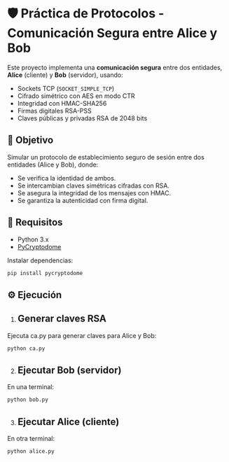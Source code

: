 # 🛡️ Práctica de Protocolos - Comunicación Segura entre Alice y Bob

Este proyecto implementa una **comunicación segura** entre dos entidades, **Alice** (cliente) y **Bob** (servidor), usando:
- Sockets TCP (`SOCKET_SIMPLE_TCP`)
- Cifrado simétrico con AES en modo CTR
- Integridad con HMAC-SHA256
- Firmas digitales RSA-PSS
- Claves públicas y privadas RSA de 2048 bits

## 🧠 Objetivo

Simular un protocolo de establecimiento seguro de sesión entre dos entidades (Alice y Bob), donde:
- Se verifica la identidad de ambos.
- Se intercambian claves simétricas cifradas con RSA.
- Se asegura la integridad de los mensajes con HMAC.
- Se garantiza la autenticidad con firma digital.


## 🧰 Requisitos

- Python 3.x
- [PyCryptodome](https://pypi.org/project/pycryptodome/)

Instalar dependencias:

```bash
pip install pycryptodome
```

## ⚙️ Ejecución

1. ## Generar claves RSA
Ejecuta ca.py para generar claves para Alice y Bob:

```bash
python ca.py
```

2. ## Ejecutar Bob (servidor)
En una terminal:

```bash
python bob.py
```

3. ## Ejecutar Alice (cliente)
En otra terminal:

```bash
python alice.py
```